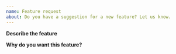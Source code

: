 ```yaml
---
name: Feature request
about: Do you have a suggestion for a new feature? Let us know.
---
```


<!-- Thank you for filing a feature request! -->
<!-- Please fill out the issue template, or your issue might get closed. -->

**Describe the feature**
<!-- How do you want this feature to work? -->

**Why do you want this feature?**
